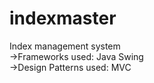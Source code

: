 # indexmaster
Index management system  
->Frameworks used: Java Swing  
->Design Patterns used: MVC
